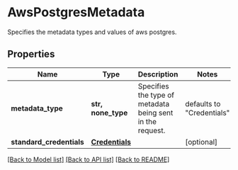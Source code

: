 # AwsPostgresMetadata

Specifies the metadata types and values of aws postgres.

## Properties
Name | Type | Description | Notes
------------ | ------------- | ------------- | -------------
**metadata_type** | **str, none_type** | Specifies the type of metadata being sent in the request. | defaults to "Credentials"
**standard_credentials** | [**Credentials**](Credentials.md) |  | [optional] 

[[Back to Model list]](../README.md#documentation-for-models) [[Back to API list]](../README.md#documentation-for-api-endpoints) [[Back to README]](../README.md)


